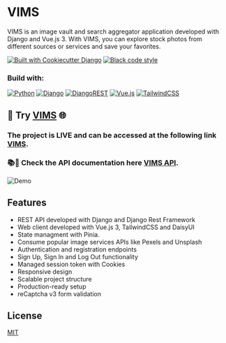 # VIMS

VIMS is an image vault and search aggregator application developed with Django and Vue.js 3. With VIMS, you can explore stock photos from different sources or services and save your favorites.

[![Built with Cookiecutter Django](https://img.shields.io/badge/built%20with-Cookiecutter%20Django-ff69b4.svg?logo=cookiecutter)](https://github.com/cookiecutter/cookiecutter-django/)
[![Black code style](https://img.shields.io/badge/code%20style-black-000000.svg)](https://github.com/ambv/black)

### Build with:

[![Python](https://img.shields.io/badge/python-3670A0?style=for-the-badge&logo=python&logoColor=white)](https://www.python.org/)
[![Django](https://img.shields.io/badge/Django-092E20?style=for-the-badge&logo=django&logoColor=white)](http://www.djangoproject.com/)
[![DjangoREST](https://img.shields.io/badge/DJANGO-REST-ff1709?style=for-the-badge&logo=django&logoColor=white&color=ff1709&labelColor=gray)](https://www.django-rest-framework.org/)
[![Vue.js](https://img.shields.io/badge/vuejs-%2335495e.svg?style=for-the-badge&logo=vuedotjs&logoColor=%234FC08D)](https://vuejs.org/)
[![TailwindCSS](https://img.shields.io/badge/tailwindcss-%2338B2AC.svg?style=for-the-badge&logo=tailwind-css&logoColor=white)](https://tailwindui.com/)

## :rocket: Try [VIMS](https://vims.ruveloper.dev) :globe_with_meridians:

### The project is **LIVE** and can be accessed at the following link [VIMS](https://vims.ruveloper.dev).

### 📚👀 Check the API documentation here [VIMS API](https://vims.ruveloper.dev/api/).


![Demo](media/demo.webp "Demo")


## Features

* REST API developed with Django and Django Rest Framework
* Web client developed with Vue.js 3, TailwindCSS and DaisyUI
* State managment with Pinia.
* Consume popular image services APIs like Pexels and Unsplash
* Authentication and registration endpoints
* Sign Up, Sign In and Log Out functionality
* Managed session token with Cookies
* Responsive design
* Scalable project structure
* Production-ready setup
* reCaptcha v3 form validation

## License

[MIT](https://choosealicense.com/licenses/mit/)

